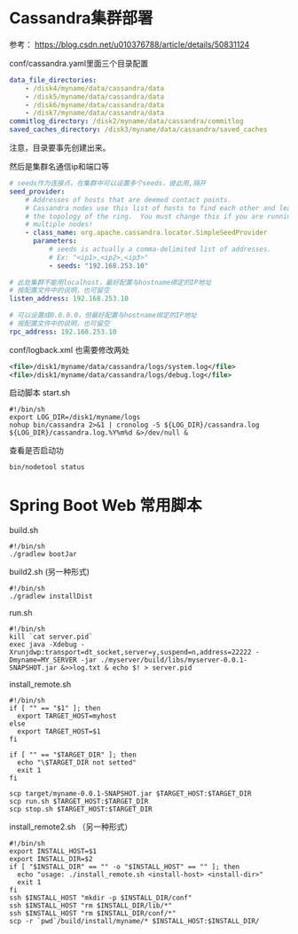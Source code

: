 # Cassandra集群部署
参考： https://blog.csdn.net/u010376788/article/details/50831124

conf/cassandra.yaml里面三个目录配置
```yaml
data_file_directories:
    - /disk4/myname/data/cassandra/data
    - /disk5/myname/data/cassandra/data
    - /disk6/myname/data/cassandra/data
    - /disk7/myname/data/cassandra/data
commitlog_directory: /disk2/myname/data/cassandra/commitlog
saved_caches_directory: /disk3/myname/data/cassandra/saved_caches
```
注意，目录要事先创建出来。

然后是集群名通信ip和端口等
```yaml
# seeds作为连接点，在集群中可以设置多个seeds，彼此用,隔开
seed_provider:
    # Addresses of hosts that are deemed contact points. 
    # Cassandra nodes use this list of hosts to find each other and learn
    # the topology of the ring.  You must change this if you are running
    # multiple nodes!
    - class_name: org.apache.cassandra.locator.SimpleSeedProvider
      parameters:
          # seeds is actually a comma-delimited list of addresses.
          # Ex: "<ip1>,<ip2>,<ip3>"
          - seeds: "192.168.253.10"
          
# 此处集群不能用localhost，最好配置与hostname绑定的IP地址
# 按配置文件中的说明，也可留空
listen_address: 192.168.253.10
 
# 可以设置成0.0.0.0，但最好配置与hostname绑定的IP地址
# 按配置文件中的说明，也可留空
rpc_address: 192.168.253.10
```
conf/logback.xml 也需要修改两处
```xml
<file>/disk1/myname/data/cassandra/logs/system.log</file>
<file>/disk1/myname/data/cassandra/logs/debug.log</file>
```

启动脚本
start.sh
```shell
#!/bin/sh
export LOG_DIR=/disk1/myname/logs
nohup bin/cassandra 2>&1 | cronolog -S ${LOG_DIR}/cassandra.log ${LOG_DIR}/cassandra.log.%Y%m%d &>/dev/null &
```


查看是否启动功
```shell
bin/nodetool status
```

# Spring Boot Web 常用脚本
build.sh
```shell
#!/bin/sh
./gradlew bootJar
```

build2.sh (另一种形式)
```
#!/bin/sh
./gradlew installDist
```

run.sh
```shell
#!/bin/sh
kill `cat server.pid`
exec java -Xdebug -Xrunjdwp:transport=dt_socket,server=y,suspend=n,address=22222 -Dmyname=MY_SERVER -jar ./myserver/build/libs/myserver-0.0.1-SNAPSHOT.jar &>>log.txt & echo $! > server.pid
```

install_remote.sh
```shell
#!/bin/sh
if [ "" == "$1" ]; then
  export TARGET_HOST=myhost
else
  export TARGET_HOST=$1
fi

if [ "" == "$TARGET_DIR" ]; then
  echo "\$TARGET_DIR not setted"
  exit 1
fi

scp target/myname-0.0.1-SNAPSHOT.jar $TARGET_HOST:$TARGET_DIR
scp run.sh $TARGET_HOST:$TARGET_DIR
scp stop.sh $TARGET_HOST:$TARGET_DIR
```

install_remote2.sh （另一种形式）
```shell
#!/bin/sh
export INSTALL_HOST=$1
export INSTALL_DIR=$2
if [ "$INSTALL_DIR" == "" -o "$INSTALL_HOST" == "" ]; then
  echo "usage: ./install_remote.sh <install-host> <install-dir>"
  exit 1
fi
ssh $INSTALL_HOST "mkdir -p $INSTALL_DIR/conf"
ssh $INSTALL_HOST "rm $INSTALL_DIR/lib/*"
ssh $INSTALL_HOST "rm $INSTALL_DIR/conf/*"
scp -r `pwd`/build/install/myname/* $INSTALL_HOST:$INSTALL_DIR/
```
